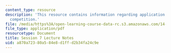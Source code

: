 ```yaml
---
content_type: resource
description: 'This resource contains information regarding application: imperfect
  competition.'
file: /media/https%3A/open-learning-course-data-rc.s3.amazonaws.com/14-12-economic-applications-of-game-theory-fall-2012/a870a72380a584e8d1ffd2b34fa24c9e_MIT14_12F12_chapter7.pdf
file_type: application/pdf
resourcetype: Document
title: Session 7 Lecture Notes
uid: a870a723-80a5-84e8-d1ff-d2b34fa24c9e
---
```

